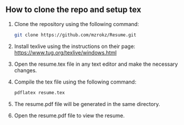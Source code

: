 <!-- I have creted my resume in tex file, create instructions to clone the repo and setup tex -->

## How to clone the repo and setup tex

1. Clone the repository using the following command:
    ```bash
    git clone https://github.com/mzrokz/Resume.git
    ```

2. Install texlive using the instructions on their page:
    https://www.tug.org/texlive/windows.html

3. Open the resume.tex file in any text editor and make the necessary changes.

4. Compile the tex file using the following command:
    ```bash
    pdflatex resume.tex
    ```

5. The resume.pdf file will be generated in the same directory.

6. Open the resume.pdf file to view the resume.